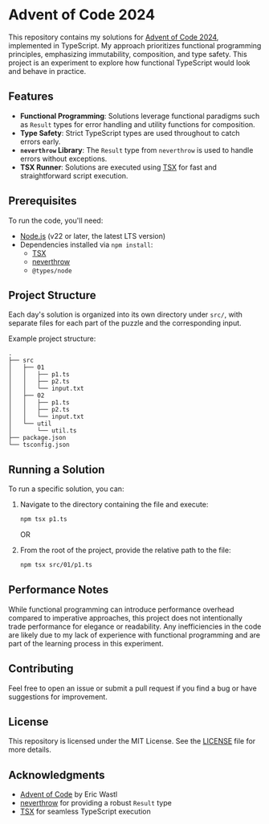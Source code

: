 # Advent of Code 2024

This repository contains my solutions for [Advent of Code 2024](https://adventofcode.com/2024), implemented in TypeScript. My approach prioritizes functional programming principles, emphasizing immutability, composition, and type safety. This project is an experiment to explore how functional TypeScript would look and behave in practice.

## Features

- **Functional Programming**: Solutions leverage functional paradigms such as `Result` types for error handling and utility functions for composition.
- **Type Safety**: Strict TypeScript types are used throughout to catch errors early.
- **`neverthrow` Library**: The `Result` type from `neverthrow` is used to handle errors without exceptions.
- **TSX Runner**: Solutions are executed using [TSX](https://github.com/esbuild-kit/tsx) for fast and straightforward script execution.

## Prerequisites

To run the code, you'll need:

- [Node.js](https://nodejs.org/) (v22 or later, the latest LTS version)
- Dependencies installed via `npm install`:
  - [TSX](https://github.com/esbuild-kit/tsx)
  - [neverthrow](https://github.com/supermacro/neverthrow)
  - `@types/node`

## Project Structure

Each day's solution is organized into its own directory under `src/`, with separate files for each part of the puzzle and the corresponding input.

Example project structure:
```
.
├── src
│   ├── 01
│   │   ├── p1.ts
│   │   ├── p2.ts
│   │   └── input.txt
│   ├── 02
│   │   ├── p1.ts
│   │   ├── p2.ts
│   │   └── input.txt
│   └── util
│       └── util.ts
├── package.json
└── tsconfig.json
```

## Running a Solution

To run a specific solution, you can:

1. Navigate to the directory containing the file and execute:
   ```bash
   npm tsx p1.ts
   ```

   OR

2. From the root of the project, provide the relative path to the file:
   ```bash
   npm tsx src/01/p1.ts
   ```

## Performance Notes

While functional programming can introduce performance overhead compared to imperative approaches, this project does not intentionally trade performance for elegance or readability. Any inefficiencies in the code are likely due to my lack of experience with functional programming and are part of the learning process in this experiment.

## Contributing
Feel free to open an issue or submit a pull request if you find a bug or have suggestions for improvement.

## License
This repository is licensed under the MIT License. See the [LICENSE](LICENSE) file for more details.

## Acknowledgments
- [Advent of Code](https://adventofcode.com/) by Eric Wastl
- [neverthrow](https://github.com/supermacro/neverthrow) for providing a robust `Result` type
- [TSX](https://github.com/esbuild-kit/tsx) for seamless TypeScript execution
